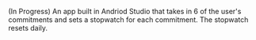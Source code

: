(In Progress) An app built in Andriod Studio that takes in 6 of the user's commitments and sets a stopwatch for each commitment. The stopwatch resets daily.
